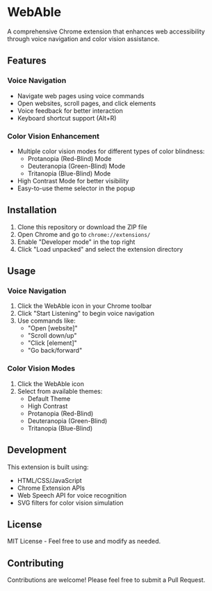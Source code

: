 # WebAble

A comprehensive Chrome extension that enhances web accessibility through voice navigation and color vision assistance.

## Features

### Voice Navigation
- Navigate web pages using voice commands
- Open websites, scroll pages, and click elements
- Voice feedback for better interaction
- Keyboard shortcut support (Alt+R)

### Color Vision Enhancement
- Multiple color vision modes for different types of color blindness:
  - Protanopia (Red-Blind) Mode
  - Deuteranopia (Green-Blind) Mode
  - Tritanopia (Blue-Blind) Mode
- High Contrast Mode for better visibility
- Easy-to-use theme selector in the popup

## Installation

1. Clone this repository or download the ZIP file
2. Open Chrome and go to `chrome://extensions/`
3. Enable "Developer mode" in the top right
4. Click "Load unpacked" and select the extension directory

## Usage

### Voice Navigation
1. Click the WebAble icon in your Chrome toolbar
2. Click "Start Listening" to begin voice navigation
3. Use commands like:
   - "Open [website]"
   - "Scroll down/up"
   - "Click [element]"
   - "Go back/forward"

### Color Vision Modes
1. Click the WebAble icon
2. Select from available themes:
   - Default Theme
   - High Contrast
   - Protanopia (Red-Blind)
   - Deuteranopia (Green-Blind)
   - Tritanopia (Blue-Blind)

## Development

This extension is built using:
- HTML/CSS/JavaScript
- Chrome Extension APIs
- Web Speech API for voice recognition
- SVG filters for color vision simulation

## License

MIT License - Feel free to use and modify as needed.

## Contributing

Contributions are welcome! Please feel free to submit a Pull Request. 